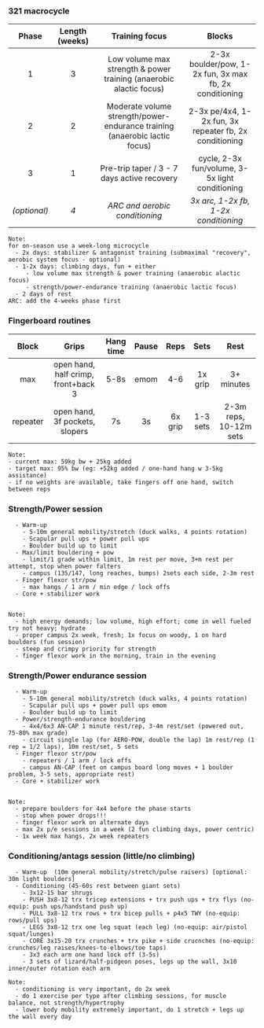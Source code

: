 ### 321 macrocycle
| Phase | Length (weeks) | Training focus | Blocks |
|:-:|:-:|:-:|:-:|
| 1 | 3 | Low volume max strength & power training (anaerobic alactic focus) | 2-3x boulder/pow, 1-2x fun, 3x max fb, 2x conditioning |
| 2 | 2 | Moderate volume strength/power-endurance training (anaerobic lactic focus) | 2-3x pe/4x4, 1-2x fun, 3x repeater fb, 2x conditioning |
| 3 | 1 | Pre-trip taper / 3 - 7 days active recovery | cycle, 2-3x fun/volume, 3-5x light conditioning |
| _(optional)_ | _4_ | _ARC and aerobic conditioning_ | _3x arc, 1-2x fb, 1-2x conditioning_ |

```
Note: 
for on-season use a week-long microcycle
  - 2x days: stabilizer & antagonist training (submaximal "recovery", aerobic system focus - optional)
  - 1-2x days: climbing days, fun + either
     - low volume max strength & power training (anaerobic alactic focus)
     - strength/power-endurance training (anaerobic lactic focus)
  - 2 days of rest
ARC: add the 4-weeks phase first
```

### Fingerboard routines
| Block | Grips | Hang time | Pause | Reps | Sets | Rest |
|:-:|:-:|:-:|:-:|:-:|:-:| :-: |
| max | open hand, half crimp, front+back 3 | 5-8s | emom | 4-6 | 1x grip | 3+ minutes |
| repeater | open hand, 3f pockets, slopers | 7s | 3s | 6x grip | 1-3 sets | 2-3m reps, 10-12m sets |

```
Note:
- current max: 59kg bw + 25kg added
- target max: 95% bw (eg: +52kg added / one-hand hang w 3-5kg assistance)
- if no weights are available, take fingers off one hand, switch between reps
```

### Strength/Power session
```
  - Warm-up
    - 5-10m general mobility/stretch (duck walks, 4 points rotation)
    - Scapular pull ups + power pull ups
    - Boulder build up to limit
  - Max/limit bouldering + pow
    - limit/1 grade within limit, 1m rest per move, 3+m rest per attempt, stop when power falters
    - campus (135/147, long reaches, bumps) 2sets each side, 2-3m rest
  - Finger flexor str/pow
    - max hangs / 1 arm / min edge / lock offs
  - Core + stabilizer work


Note:
  - high energy demands; low volume, high effort; come in well fueled try not heavy; hydrate
  - proper campus 2x week, fresh; 1x focus on woody, 1 on hard boulders (fun session)
  - steep and crimpy priority for strength
  - finger flexor work in the morning, train in the evening
```

### Strength/Power endurance session
```
  - Warm-up
    - 5-10m general mobility/stretch (duck walks, 4 points rotation)
    - Scapular pull ups + power pull ups emom
    - Boulder build up to limit
  - Power/strength-endurance bouldering
    - 4x4/6x3 AN-CAP 1 minute rest/rep, 3-4m rest/set (powered out, 75-80% max grade)
    - circuit single lap (for AERO-POW, double the lap) 1m rest/rep (1 rep = 1/2 laps), 10m rest/set, 5 sets
  - Finger flexor str/pow
    - repeaters / 1 arm / lock offs
    - campus AN-CAP (feet on campus board long moves + 1 boulder problem, 3-5 sets, appropriate rest)
  - Core + stabilizer work
 

Note:
  - prepare boulders for 4x4 before the phase starts
  - stop when power drops!!!
  - finger flexor work on alternate days
  - max 2x p/e sessions in a week (2 fun climbing days, power centric)
  - 1x week max hangs, 2x week repeaters
```

### Conditioning/antags session (little/no climbing)
```
  - Warm-up  (10m general mobility/stretch/pulse raisers) [optional: 30m light boulders]
  - Conditioning (45-60s rest between giant sets)
    - 3x12-15 bar shrugs
    - PUSH 3x8-12 trx tricep extensions + trx push ups + trx flys (no-equip: push ups/handstand push up)
    - PULL 3x8-12 trx rows + trx bicep pulls + p4x5 TWY (no-equip: rows/pull ups)
    - LEGS 3x8-12 trx one leg squat (each leg) (no-equip: air/pistol squat/lunges)
    - CORE 3x15-20 trx crunches + trx pike + side crucnches (no-equip: crunches/leg raises/knees-to-elbows/toe taps)
    - 3x3 each arm one hand lock off (3-5s)    
    - 3 sets of lizard/half-pidgeon poses, legs up the wall, 3x10 inner/outer rotation each arm

Note:
  - conditioning is very important, do 2x week
  - do 1 exercise per type after climbing sessions, for muscle balance, not strength/hypertrophy
  - lower body mobility extremely important, do 1 stretch + legs up the wall every day
```
